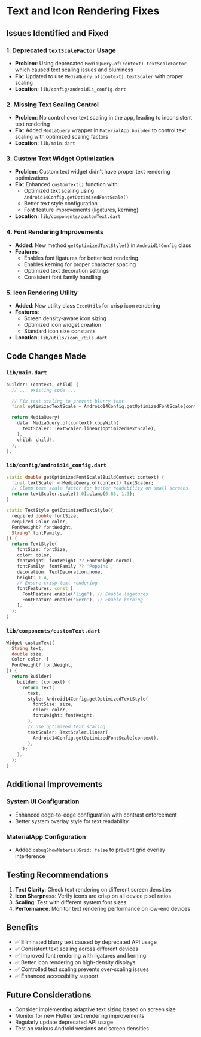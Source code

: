 <!-- @format -->

# Text and Icon Rendering Fixes

## Issues Identified and Fixed

### 1. **Deprecated `textScaleFactor` Usage**

- **Problem**: Using deprecated `MediaQuery.of(context).textScaleFactor` which caused text scaling issues and blurriness
- **Fix**: Updated to use `MediaQuery.of(context).textScaler` with proper scaling
- **Location**: `lib/config/android14_config.dart`

### 2. **Missing Text Scaling Control**

- **Problem**: No control over text scaling in the app, leading to inconsistent text rendering
- **Fix**: Added `MediaQuery` wrapper in `MaterialApp.builder` to control text scaling with optimized scaling factors
- **Location**: `lib/main.dart`

### 3. **Custom Text Widget Optimization**

- **Problem**: Custom text widget didn't have proper text rendering optimizations
- **Fix**: Enhanced `customText()` function with:
  - Optimized text scaling using `Android14Config.getOptimizedFontScale()`
  - Better text style configuration
  - Font feature improvements (ligatures, kerning)
- **Location**: `lib/components/customText.dart`

### 4. **Font Rendering Improvements**

- **Added**: New method `getOptimizedTextStyle()` in `Android14Config` class
- **Features**:
  - Enables font ligatures for better text rendering
  - Enables kerning for proper character spacing
  - Optimized text decoration settings
  - Consistent font family handling

### 5. **Icon Rendering Utility**

- **Added**: New utility class `IconUtils` for crisp icon rendering
- **Features**:
  - Screen density-aware icon sizing
  - Optimized icon widget creation
  - Standard icon size constants
- **Location**: `lib/utils/icon_utils.dart`

## Code Changes Made

### `lib/main.dart`

```dart
builder: (context, child) {
  // ... existing code ...

  // Fix text scaling to prevent blurry text
  final optimizedTextScale = Android14Config.getOptimizedFontScale(context);

  return MediaQuery(
    data: MediaQuery.of(context).copyWith(
      textScaler: TextScaler.linear(optimizedTextScale),
    ),
    child: child!,
  );
},
```

### `lib/config/android14_config.dart`

```dart
static double getOptimizedFontScale(BuildContext context) {
  final textScaler = MediaQuery.of(context).textScaler;
  // Clamp text scale factor for better readability on small screens
  return textScaler.scale(1.0).clamp(0.85, 1.3);
}

static TextStyle getOptimizedTextStyle({
  required double fontSize,
  required Color color,
  FontWeight? fontWeight,
  String? fontFamily,
}) {
  return TextStyle(
    fontSize: fontSize,
    color: color,
    fontWeight: fontWeight ?? FontWeight.normal,
    fontFamily: fontFamily ?? 'Poppins',
    decoration: TextDecoration.none,
    height: 1.4,
    // Ensure crisp text rendering
    fontFeatures: const [
      FontFeature.enable('liga'), // Enable ligatures
      FontFeature.enable('kern'), // Enable kerning
    ],
  );
}
```

### `lib/components/customText.dart`

```dart
Widget customText(
  String text,
  double size,
  Color color, [
  FontWeight? fontWeight,
]) {
  return Builder(
    builder: (context) {
      return Text(
        text,
        style: Android14Config.getOptimizedTextStyle(
          fontSize: size,
          color: color,
          fontWeight: fontWeight,
        ),
        // Use optimized text scaling
        textScaler: TextScaler.linear(
          Android14Config.getOptimizedFontScale(context),
        ),
      );
    },
  );
}
```

## Additional Improvements

### System UI Configuration

- Enhanced edge-to-edge configuration with contrast enforcement
- Better system overlay style for text readability

### MaterialApp Configuration

- Added `debugShowMaterialGrid: false` to prevent grid overlay interference

## Testing Recommendations

1. **Text Clarity**: Check text rendering on different screen densities
2. **Icon Sharpness**: Verify icons are crisp on all device pixel ratios
3. **Scaling**: Test with different system font sizes
4. **Performance**: Monitor text rendering performance on low-end devices

## Benefits

- ✅ Eliminated blurry text caused by deprecated API usage
- ✅ Consistent text scaling across different devices
- ✅ Improved font rendering with ligatures and kerning
- ✅ Better icon rendering on high-density displays
- ✅ Controlled text scaling prevents over-scaling issues
- ✅ Enhanced accessibility support

## Future Considerations

- Consider implementing adaptive text sizing based on screen size
- Monitor for new Flutter text rendering improvements
- Regularly update deprecated API usage
- Test on various Android versions and screen densities
